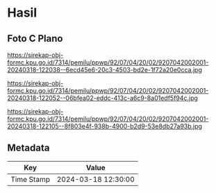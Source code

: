 # Hasil

## Foto C Plano

https://sirekap-obj-formc.kpu.go.id/7314/pemilu/ppwp/92/07/04/20/02/9207042002001-20240318-122038--6ecd45e6-20c3-4503-bd2e-1f72a20e0cca.jpg

https://sirekap-obj-formc.kpu.go.id/7314/pemilu/ppwp/92/07/04/20/02/9207042002001-20240318-122052--06bfea02-eddc-413c-a6c9-8a01edf5f94c.jpg

https://sirekap-obj-formc.kpu.go.id/7314/pemilu/ppwp/92/07/04/20/02/9207042002001-20240318-122105--8f803e4f-938b-4900-b2d9-53e8db27a93b.jpg


## Metadata

| Key        | Value               |
| ---------- | ------------------- |
| Time Stamp | 2024-03-18 12:30:00 |



